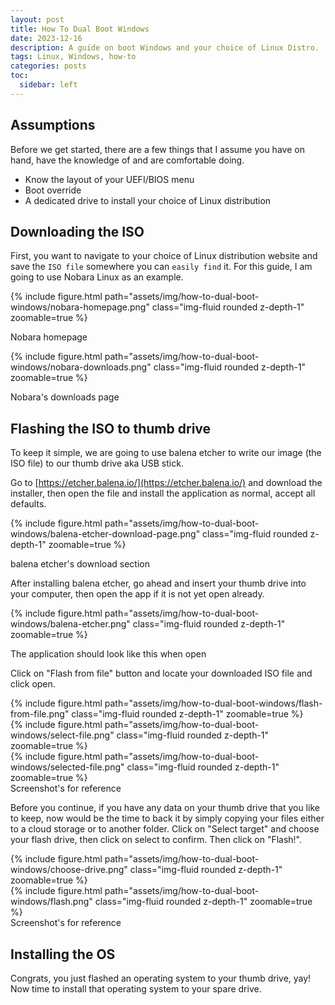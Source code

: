```yaml
---
layout: post
title: How To Dual Boot Windows
date: 2023-12-16
description: A guide on boot Windows and your choice of Linux Distro.
tags: Linux, Windows, how-to
categories: posts
toc:
  sidebar: left
---
```


## Assumptions

Before we get started, there are a few things that I assume you have on hand, have the knowledge of and are comfortable doing.

- Know the layout of your UEFI/BIOS menu
- Boot override
- A dedicated drive to install your choice of Linux distribution

## Downloading the ISO

First, you want to navigate to your choice of Linux distribution website and save the `ISO file` somewhere you can `easily find` it. For this guide, I am going to use Nobara Linux as an example.

{% include figure.html path="assets/img/how-to-dual-boot-windows/nobara-homepage.png" class="img-fluid rounded z-depth-1" zoomable=true %}
<div class="caption">
  Nobara homepage
</div>

{% include figure.html path="assets/img/how-to-dual-boot-windows/nobara-downloads.png" class="img-fluid rounded z-depth-1" zoomable=true %}
<div class="caption">
  Nobara's downloads page
</div>

## Flashing the ISO to thumb drive

To keep it simple, we are going to use balena etcher to write our image (the ISO file) to our thumb drive aka USB stick.

Go to [https://etcher.balena.io/](https://etcher.balena.io/) and download the installer, then open the file and install the application as normal, accept all defaults.

{% include figure.html path="assets/img/how-to-dual-boot-windows/balena-etcher-download-page.png" class="img-fluid rounded z-depth-1" zoomable=true %}
<div class="caption">
  balena etcher's download section
</div>

After installing balena etcher, go ahead and insert your thumb drive into your computer, then open the app if it is not yet open already.

{% include figure.html path="assets/img/how-to-dual-boot-windows/balena-etcher.png" class="img-fluid rounded z-depth-1" zoomable=true %}
<div class="caption">
  The application should look like this when open
</div>

Click on "Flash from file" button and locate your downloaded ISO file and click open.

<div class="row mt-3"> 
  <div class="col-sm mt-3 mt-md-0"> 
    {% include figure.html path="assets/img/how-to-dual-boot-windows/flash-from-file.png" class="img-fluid rounded z-depth-1" zoomable=true %}
  </div>
  <div class="col-sm mt-3 mt-md-0"> 
    {% include figure.html path="assets/img/how-to-dual-boot-windows/select-file.png" class="img-fluid rounded z-depth-1" zoomable=true %}
  </div>
  <div class="col-sm mt-3 mt-md-0"> 
    {% include figure.html path="assets/img/how-to-dual-boot-windows/selected-file.png" class="img-fluid rounded z-depth-1" zoomable=true %}
  </div>
</div>
<div class="caption"> 
  Screenshot's for reference
</div>

Before you continue, if you have any data on your thumb drive that you like to keep, now would be the time to back it by simply copying your files either to a cloud storage or to another folder. Click on "Select target" and choose your flash drive, then click on select to confirm. Then click on "Flash!".

<div class="row mt-3"> 
  <div class="col-sm mt-3 mt-md-0"> 
    {% include figure.html path="assets/img/how-to-dual-boot-windows/choose-drive.png" class="img-fluid rounded z-depth-1" zoomable=true %}
  </div>
  <div class="col-sm mt-3 mt-md-0">
    {% include figure.html path="assets/img/how-to-dual-boot-windows/flash.png" class="img-fluid rounded z-depth-1" zoomable=true %}
</div>
<div class="caption"> 
  Screenshot's for reference
</div>

## Installing the OS

Congrats, you just flashed an operating system to your thumb drive, yay! Now time to install that operating system to your spare drive.